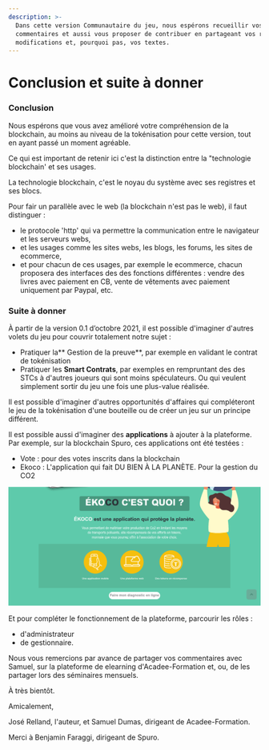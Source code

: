 ```yaml
---
description: >-
  Dans cette version Communautaire du jeu, nous espérons recueillir vos
  commentaires et aussi vous proposer de contribuer en partageant vos remarques,
  modifications et, pourquoi pas, vos textes.
---
```


# Conclusion et suite à donner

### Conclusion

Nous espérons que vous avez amélioré votre compréhension de la blockchain, au moins au niveau de la tokénisation pour cette version, tout en ayant passé un moment agréable.

Ce qui est important de retenir ici c'est la distinction entre la "technologie blockchain' et ses usages.

La technologie blockchain, c'est le noyau du système avec ses registres et ses blocs.



Pour fair un parallèle avec le web (la blockchain n'est pas le web), il faut distinguer : 

* le protocole 'http' qui va permettre la communication entre le navigateur et les serveurs webs,
* et les usages comme les sites webs, les blogs, les forums, les sites de ecommerce,
* et pour chacun de ces usages, par exemple le ecommerce, chacun proposera des interfaces des des fonctions différentes : vendre des livres avec paiement en CB, vente de vêtements avec paiement uniquement par Paypal, etc.



### Suite à donner

À partir de la version 0.1 d’octobre 2021, il est possible d'imaginer d'autres volets du jeu pour couvrir totalement notre sujet : 

* Pratiquer la** Gestion de la preuve**, par exemple en validant le contrat de tokénisation
* Pratiquer les **Smart Contrats**, par exemples en rempruntant des  des STCs à d'autres joueurs qui sont moins spéculateurs. Ou qui veulent simplement sortir du jeu une fois une plus-value réalisée.

Il est possible d'imaginer d'autres opportunités d'affaires qui compléteront le jeu de la tokénisation d'une bouteille ou de créer un jeu sur un principe différent.

Il est possible aussi d'imaginer des **applications** à ajouter à la plateforme. Par exemple, sur la blockchain Spuro, ces applications ont été testées : 

* Vote : pour des votes inscrits dans la blockchain
* Ekoco : L'application qui fait DU BIEN À LA PLANÈTE. Pour la gestion du CO2

![Ékoco, une applicatiLes usages c'est comment les mettre en oeuvre. Et pour cette mise en oeuvre, les interfaces des plateformes sont, bien sûr, complètement différentes.on mobile basée sur la blockchain.](<../.gitbook/assets/image (8).png>)

Et pour compléter le fonctionnement de la plateforme, parcourir les rôles : 

* d'administrateur
* de gestionnaire.

Nous vous remercions par avance de partager vos commentaires avec Samuel, sur la plateforme de elearning d'Acadee-Formation et, ou, de les partager lors des séminaires mensuels. 



À très bientôt.



Amicalement,

José Relland, l'auteur, et Samuel Dumas, dirigeant de Acadee-Formation.

Merci à Benjamin Faraggi, dirigeant de Spuro.

